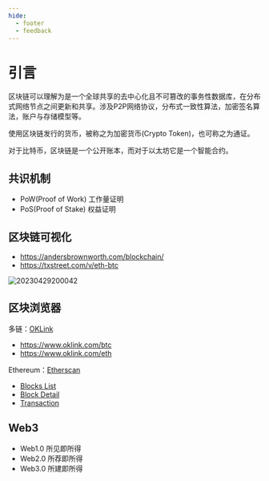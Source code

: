 ```yaml
---
hide:
  - footer
  - feedback
---
```

# 引言

区块链可以理解为是一个全球共享的去中心化且不可篡改的事务性数据库，在分布式网络节点之间更新和共享。涉及P2P网络协议，分布式一致性算法，加密签名算法，账户与存储模型等。

使用区块链发行的货币，被称之为加密货币(Crypto Token)，也可称之为通证。

对于比特币，区块链是一个公开账本，而对于以太坊它是一个智能合约。

## 共识机制

- PoW(Proof of Work) 工作量证明
- PoS(Proof of Stake) 权益证明

## 区块链可视化

- <https://andersbrownworth.com/blockchain/>
- <https://txstreet.com/v/eth-btc>

![20230429200042](http://image.zuoright.com/20230429200042.png)

## 区块浏览器

多链：[OKLink](https://www.oklink.com/all-chain)

- <https://www.oklink.com/btc>
- <https://www.oklink.com/eth>

Ethereum：[Etherscan](https://etherscan.io/)

- [Blocks List](https://info.etherscan.com/exploring-block-page/)
- [Block Detail](https://info.etherscan.com/exploring-block-details-page/)
- [Transaction](https://info.etherscan.com/understanding-an-ethereum-transaction/)

## Web3

- Web1.0 所见即所得
- Web2.0 所荐即所得
- Web3.0 所建即所得
